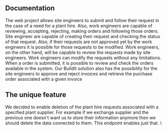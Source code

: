 ## Documentation
The web project allows site engineers to submit and follow their request in the case of a need for a plant hire. 
Also, work engineers are capable of reviewing, accepting, rejecting, making orders and following those orders. 
Site engineer are capable of creating their request and checking the status of that request.
Also, if their requests are not approved yet by the work engineers it is possible for those requests to be modified. 
Work engineers, on the other hand, will be capable to review the requests made by site engineers.
Work engineers can modify the requests without any limitations.
When a order is submitted, it is possible to review and check the orders available in the system.
Our BuildIt solution also has the possibility for the site engineers to approve and reject invoices and retrieve the purchase order associated with a given invoice

## The unique feature
We decided to enable deletion of the plant hire requests associated with a specified plant supplier.
For example if we exchange supplier and the previous one doesn't want us to store their information anymore then we should delete the data connected to them.
This endpoint enables just that. \
